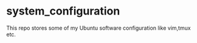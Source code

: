# system_configuration
This repo stores some of my Ubuntu software configuration like vim,tmux etc.
